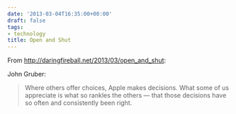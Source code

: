 ```yaml
---
date: '2013-03-04T16:35:00+00:00'
draft: false
tags:
- technology
title: Open and Shut
---
```


From http://daringfireball.net/2013/03/open_and_shut:

John Gruber:

>Where others offer choices, Apple makes decisions. What some of us appreciate is what so rankles the others — that those decisions have so often and consistently been right.
